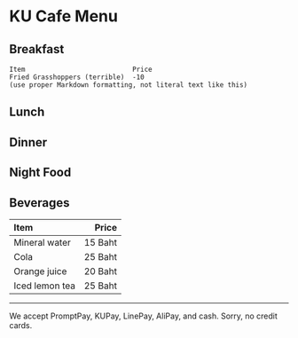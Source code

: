 # KU Cafe Menu


## Breakfast

    Item                           Price
    Fried Grasshoppers (terrible)  -10
    (use proper Markdown formatting, not literal text like this)

## Lunch 


## Dinner


## Night Food


## Beverages
| Item                | Price      | 
|:--------------------|-----------:|
| Mineral water       | 15 Baht    |
| Cola                | 25 Baht    |
| Orange juice        | 20 Baht    |
| Iced lemon tea      | 25 Baht    |


---

We accept PromptPay, KUPay, LinePay, AliPay, and cash. Sorry, no credit cards.
